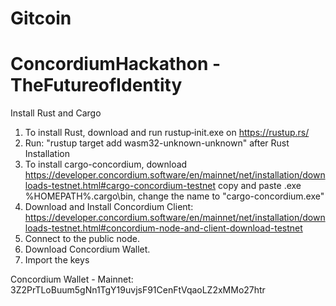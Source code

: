 # Gitcoin 
# ConcordiumHackathon - TheFutureofIdentity

Install Rust and Cargo
1. To install Rust, download and run rustup‑init.exe on https://rustup.rs/
2. Run: "rustup target add wasm32-unknown-unknown" after Rust Installation
3. To install cargo-concordium, download https://developer.concordium.software/en/mainnet/net/installation/downloads-testnet.html#cargo-concordium-testnet
copy and paste .exe %HOMEPATH%\.cargo\bin\, change the name to "cargo-concordium.exe"
4. Download and Install Concordium Client: https://developer.concordium.software/en/mainnet/net/installation/downloads-testnet.html#concordium-node-and-client-download-testnet
5. Connect to the public node.
6. Download Concordium Wallet.
7. Import the keys

Concordium Wallet - Mainnet:
3Z2PrTLoBuum5gNn1TgY19uvjsF91CenFtVqaoLZ2xMMo27htr
